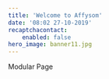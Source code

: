 ```yaml
---
title: 'Welcome to Affysom'
date: '08:02 27-10-2019'
recaptchacontact:
    enabled: false
hero_image: banner11.jpg
---
```


Modular Page